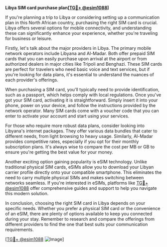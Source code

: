 **Libya SIM card purchase plan[[TG💪+ @esim1088](https://t.me/s/esim1088)]**

If you're planning a trip to Libya or considering setting up a communication plan in this North African country, purchasing the right SIM card is crucial. Libya offers several options for mobile connectivity, and understanding these can significantly enhance your experience, whether you're traveling for business or leisure.

Firstly, let's talk about the major providers in Libya. The primary mobile network operators include Libyana and Al-Madar. Both offer prepaid SIM cards that you can easily purchase upon arrival at the airport or from authorized dealers in major cities like Tripoli and Benghazi. These SIM cards are perfect for travelers who need basic voice and text services, but if you're looking for data plans, it's essential to understand the nuances of each provider's offerings.

When purchasing a SIM card, you'll typically need to provide identification, such as a passport, which helps comply with local regulations. Once you've got your SIM card, activating it is straightforward. Simply insert it into your phone, power on your device, and follow the instructions provided by the network operator. Many SIM cards come with a voucher code that you can enter to activate your account and start using your services.

For those who require more robust data plans, consider looking into Libyana's internet packages. They offer various data bundles that cater to different needs, from light browsing to heavy usage. Similarly, Al-Madar provides competitive rates, especially if you opt for their monthly subscription plans. It's always wise to compare the cost per MB or GB to ensure you're getting the best value for your money.

Another exciting option gaining popularity is eSIM technology. Unlike traditional physical SIM cards, eSIMs allow you to download your Libyan carrier profile directly onto your compatible smartphone. This eliminates the need to carry multiple physical SIMs and makes switching between networks seamless. If you're interested in eSIMs, platforms like [TG💪+ @esim1088](https://t.me/s/esim1088) offer comprehensive guides and support to help you navigate this modern solution.

In conclusion, choosing the right SIM card in Libya depends on your specific needs. Whether you prefer a physical SIM card or the convenience of an eSIM, there are plenty of options available to keep you connected during your stay. Remember to research and compare the offerings from different providers to find the one that best suits your communication requirements.

[[TG💪+ @esim1088](https://t.me/s/esim1088) ![Image](https://i.postimg.cc/Y0z9fWf4/image.png)]
